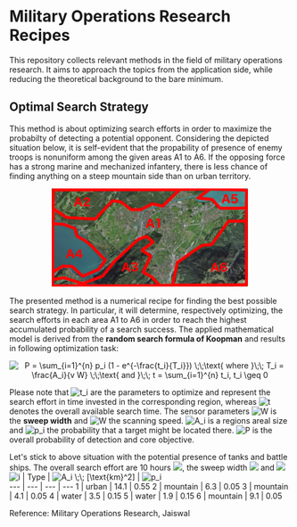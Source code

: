 # Military Operations Research Recipes
This repository collects relevant methods in the field of military operations research. It aims to approach the topics from the application side, while reducing the theoretical background to the bare minimum.  

## Optimal Search Strategy

This method is about optimizing search efforts in order to maximize the probabilty of detecting a potential opponent.
Considering the depicted situation below, it is self-evident that the propability of presence of enemy troops is nonuniform among the given areas A1 to A6.
If the opposing force has a strong marine and mechanized infantery, there is less chance of finding anything on a steep mountain side than on urban territory.

<p align="center"><img alt="interlaken regions" src="docs/img/regions_interlaken.png" width="70%"></p>

The presented method is a numerical recipe for finding the best possible search strategy.
In particular, it will determine, respectively optimizing, the search efforts in each area A1 to A6 in order to reach the highest accumulated probability of a search success.
The applied mathematical model is derived from the <b>random search formula of Koopman</b> and results in following optimization task: 

<p align="center"><img src="https://latex.codecogs.com/svg.image?P&space;=&space;\sum_{i=1}^{n}&space;p_i&space;(1&space;-&space;e^{-\frac{t_i}{T_i}})&space;\;\;\text{&space;where&space;}\;\;&space;T_i&space;=&space;\frac{A_i}{v&space;W}&space;&space;\;\;\text{&space;and&space;}\;\;&space;t&space;=&space;\sum_{i=1}^{n}&space;t_i,&space;t_i&space;\geq&space;0" title="P = \sum_{i=1}^{n} p_i (1 - e^{-\frac{t_i}{T_i}}) \;\;\text{ where }\;\; T_i = \frac{A_i}{v W} \;\;\text{ and }\;\; t = \sum_{i=1}^{n} t_i, t_i \geq 0" /></p>

Please note that <img src="https://latex.codecogs.com/svg.image?t_i" title="t_i" /> are the parameters to optimize and represent the search effort in time invested in the corresponding region, whereas <img src="https://latex.codecogs.com/svg.image?t" title="t" /> denotes the overall available search time.
The sensor parameters <img src="https://latex.codecogs.com/svg.image?W" title="W" /> is the <b>sweep width</b> and <img src="https://latex.codecogs.com/svg.image?v" title="W" /> the scanning speed.
<img src="https://latex.codecogs.com/svg.image?v" title="A_i" /> is a regions areal size and <img src="https://latex.codecogs.com/svg.image?v" title="p_i" /> the probability that a target might be located there. 
<img src="https://latex.codecogs.com/svg.image?P" title="P" /> is the overall probability of detection and core objective.  

Let's stick to above situation with the potential presence of tanks and battle ships.
The overall search effort are 10 hours <img src="https://latex.codecogs.com/svg.image?t=10\text{h}"/>, the sweep width <img src="https://latex.codecogs.com/svg.image?W=200\text{m}"/> and <img src="https://latex.codecogs.com/svg.image?v=10\text{m/s}"/>
<img src="https://latex.codecogs.com/svg.image?i" title="i" /> | Type | <img src="https://latex.codecogs.com/svg.image?A_i&space;\;\;&space;[\text{km}^2]" title="A_i \;\; [\text{km}^2]" /> | <img src="https://latex.codecogs.com/svg.image?p_i" title="p_i" />  
--- | --- | --- | --- 
1 | urban | 14.1  | 0.55
2 | mountain | 6.3  | 0.05 
3 | mountain | 4.1  | 0.05 
4 | water | 3.5  | 0.15
5 | water | 1.9  | 0.15
6 | mountain | 9.1  | 0.05  

Reference: Military Operations Research, Jaiswal


